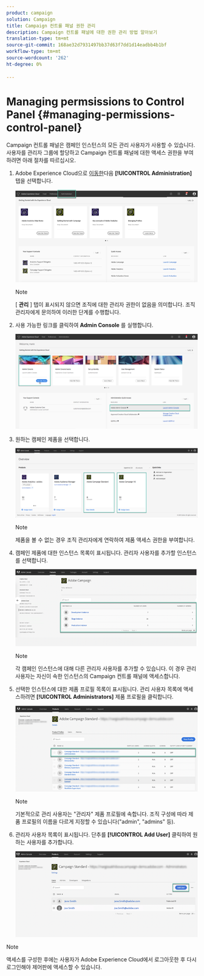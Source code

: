 ```yaml
---
product: campaign
solution: Campaign
title: Campaign 컨트롤 패널 권한 관리
description: Campaign 컨트롤 패널에 대한 권한 관리 방법 알아보기
translation-type: tm+mt
source-git-commit: 168ae32d7931497bb37d63f7dd1d14eadbb4b1bf
workflow-type: tm+mt
source-wordcount: '262'
ht-degree: 0%

---
```



# Managing permsissions to Control Panel {#managing-permissions-control-panel}

Campaign 컨트롤 패널은 캠페인 인스턴스의 모든 관리 사용자가 사용할 수 있습니다. 사용자를 관리자 그룹에 할당하고 Campaign 컨트롤 패널에 대한 액세스 권한을 부여하려면 아래 절차를 따르십시오.

1. Adobe Experience Cloud으로 [이동한](https://experiencecloud.adobe.com/)다음 **[!UICONTROL Administration]** 탭을 선택합니다.

   ![](assets/do-not-localize/control_panel_add_user1.png)

   >[!NOTE]
   >
   >[ <b>관리</b> ] 탭이 표시되지 않으면 조직에 대한 관리자 권한이 없음을 의미합니다. 조직 관리자에게 문의하여 이러한 단계를 수행합니다.

1. 사용 가능한 링크를 클릭하여 **Admin Console** 를 실행합니다.

   ![](assets/do-not-localize/control_panel_admin1.png)

1. 원하는 캠페인 제품을 선택합니다.

   ![](assets/do-not-localize/control_panel_add_user3.png)

   >[!NOTE]
   >
   >제품을 볼 수 없는 경우 조직 관리자에게 연락하여 제품 액세스 권한을 부여합니다.

1. 캠페인 제품에 대한 인스턴스 목록이 표시됩니다. 관리자 사용자를 추가할 인스턴스를 선택합니다.

   ![](assets/do-not-localize/control_panel_add_user4.png)

   >[!NOTE]
   >
   >각 캠페인 인스턴스에 대해 다른 관리자 사용자를 추가할 수 있습니다. 이 경우 관리 사용자는 자신이 속한 인스턴스의 Campaign 컨트롤 패널에 액세스합니다.

1. 선택한 인스턴스에 대한 제품 프로필 목록이 표시됩니다. 관리 사용자 목록에 액세스하려면 **[!UICONTROL Administrators]** 제품 프로필을 클릭합니다.

   ![](assets/do-not-localize/control_panel_add_user_5.png)

   >[!NOTE]
   >
   >기본적으로 관리 사용자는 &quot;관리자&quot; 제품 프로필에 속합니다. 조직 구성에 따라 제품 프로필의 이름을 다르게 지정할 수 있습니다(&quot;admin&quot;, &quot;admins&quot; 등).

1. 관리자 사용자 목록이 표시됩니다. 단추를 **[!UICONTROL Add User]** 클릭하여 원하는 사용자를 추가합니다.

   ![](assets/do-not-localize/control_panel_add_user_6.png)

>[!NOTE]
>
>액세스를 구성한 후에는 사용자가 Adobe Experience Cloud에서 로그아웃한 후 다시 로그인해야 제어판에 액세스할 수 있습니다.
